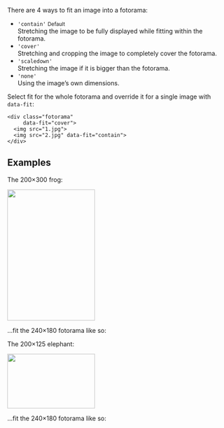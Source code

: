 There are 4&nbsp;ways to&nbsp;fit an&nbsp;image into a&nbsp;fotorama:

* `'contain'` <small>Default</small><br>
Stretching the image to&nbsp;be&nbsp;fully displayed while fitting within the fotorama.
* `'cover'`<br>
Stretching and cropping the image to&nbsp;completely cover the fotorama.
* `'scaledown'`<br>
Stretching the image if&nbsp;it&nbsp;is&nbsp;bigger than the fotorama.
* `'none'`<br>
Using the image’s own dimensions.

Select fit for the whole fotorama and override it&nbsp;for a&nbsp;single image with `data-fit`:

	<div class="fotorama"
	     data-fit="cover">
	  <img src="1.jpg">
	  <img src="2.jpg" data-fit="contain">
	</div>

## Examples
The 200×300 frog:

<p class="image"><img src="http://fotorama.s3.amazonaws.com/i/fit/frog.png" width="200" height="300"></p>

...fit the 240×180 fotorama like so:

<div class="fotorama-wrap fit-example">
<div class="fotorama" data-width="240" data-ratio="240/180"  data-fit="contain">
	<a href="http://fotorama.s3.amazonaws.com/i/fit/frog.png" data-caption="contain"></a>
</div>
<div class="fotorama" data-width="240" data-ratio="240/180"  data-fit="cover">
	<a href="http://fotorama.s3.amazonaws.com/i/fit/frog.png" data-caption="cover"></a>
</div>
<div class="fotorama" data-width="240" data-ratio="240/180"  data-fit="scaledown">
	<a href="http://fotorama.s3.amazonaws.com/i/fit/frog.png" data-caption="scaledown"></a>
</div>
<div class="fotorama" data-width="240" data-ratio="240/180"  data-fit="none">
	<a href="http://fotorama.s3.amazonaws.com/i/fit/frog.png" data-caption="none"></a>
</div>
</div>

The 200×125 elephant:

<p class="image"><img src="http://fotorama.s3.amazonaws.com/i/fit/elephant.png" width="200" height="125"></p>

...fit the 240×180 fotorama like so:

<div class="fotorama-wrap fit-example">
<div class="fotorama" data-width="240" data-ratio="240/180"  data-fit="contain">
	<a href="http://fotorama.s3.amazonaws.com/i/fit/elephant.png" data-caption="contain"></a>
</div>
<div class="fotorama" data-width="240" data-ratio="240/180"  data-fit="cover">
	<a href="http://fotorama.s3.amazonaws.com/i/fit/elephant.png" data-caption="cover"></a>
</div>
<div class="fotorama" data-width="240" data-ratio="240/180"  data-fit="scaledown">
	<a href="http://fotorama.s3.amazonaws.com/i/fit/elephant.png" data-caption="scaledown"></a>
</div>
<div class="fotorama" data-width="240" data-ratio="240/180"  data-fit="none">
	<a href="http://fotorama.s3.amazonaws.com/i/fit/elephant.png" data-caption="none"></a>
</div>
</div>